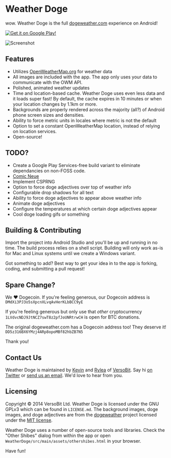 # Weather Doge
wow. Weather Doge is the full [dogeweather.com](http://dogeweather.com/) experience on Android!

[![Get it on Google Play!](http://developer.android.com/images/brand/en_generic_rgb_wo_60.png)](https://play.google.com/store/apps/details?id=com.versobit.weatherdoge)

![Screenshot](https://raw.github.com/VersoBit/WeatherDoge/master/images/BelAirNexus5_1000.png)

## Features
 * Utilizes [OpenWeatherMap.org](http://openweathermap.org/) for weather data
 * All images are included with the app. The app only uses your data to communicate with the OWM API.
 * Polished, animated weather updates
 * Time and location-based cache. Weather Doge uses even less data and it loads super fast! By default, the cache expires in 10 minutes or when your location changes by 1.1km or more.
 * Backgrounds are properly rendered across the majority (all?) of Android phone screen sizes and densities.
 * Ability to force metric units in locales where metric is not the default
 * Option to set a constant OpenWeatherMap location, instead of relying on location services.
 * Open-source!

## TODO?
 * Create a Google Play Services-free build variant to eliminate dependancies on non-FOSS code.
 * [Comic Neue](http://comicneue.com/)
 * Implement CSPRNG
 * Option to force doge adjectives over top of weather info
 * Configurable drop shadows for all text
 * Ability to force doge adjectives to appear above weather info
 * Animate doge adjectives
 * Configure the temperatures at which certain doge adjectives appear
 * Cool doge loading gifs or something

## Building & Contributing
Import the project into Android Studio and you'll be up and running in no time. The build process relies on a shell script. Building will only work as-is for Mac and Linux systems until we create a Windows variant.

Got something to add? Best way to get your idea in to the app is forking, coding, and submitting a pull request!

## Spare Change?
We ♥ Dogecoin. If you're feeling generous, our Dogecoin address is `DMdXi3PJ3o5sXpcnXLvqAvHerKLbBCC9yE`

If you're feeling generous but only use that *other* cryptocurrency `1LVdvcNDJ9JtNCZ7swT8z2pfJoUNRtrwCH` is open for BTC donations.

The original dogeweather.com has a Dogecoin address too! They deserve it! `DD5z316BX6YMzj4ARp8opoMBf82hbZB7N5`

Thank you!

## Contact Us
Weather Doge is maintained by [Kevin](https://twitter.com/Kev1nMark) and [Rylea](https://twitter.com/DeviledMoon) of [VersoBit](http://versobit.com/). Say hi [on Twitter](https://twitter.com/VersoBit) or [send us an email](mailto:hello@versobit.com). We'd love to hear from you.

## Licensing
Copyright © 2014 VersoBit Ltd. Weather Doge is licensed under the GNU GPLv3 which can be found in `LICENSE.md`. The background images, doge images, and doge adjectives are from the [dogeweather](https://github.com/katiaeirin/dogeweather) project licensed under the [MIT license](http://opensource.org/licenses/MIT).

Weather Doge uses a number of open-source tools and libraries. Check the "Other Shibes" dialog from within the app or open `WeatherDoge/src/main/assets/othershibes.html` in your browser.

Have fun!
